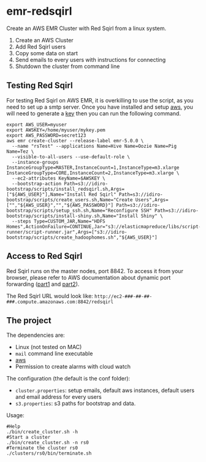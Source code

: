 # emr-redsqirl

Create an AWS EMR Cluster with Red Sqirl from a linux system.

1. Create an AWS Cluster
2. Add Red Sqirl users
3. Copy some data on start
3. Send emails to every users with instructions for connecting
4. Shutdown the cluster from command line

## Testing Red Sqirl

For testing Red Sqirl on AWS EMR, it is overkilling to use the script, as you need to set up a smtp server.
Once you have installed and setup [aws](http://docs.aws.amazon.com/cli/latest/userguide/installing.html), you will need to generate a [key](http://docs.aws.amazon.com/AWSEC2/latest/UserGuide/ec2-key-pairs.html)
then you can run the following command.

```
export AWS_USER=myuser
export AWSKEY=/home/myuser/mykey.pem
export AWS_PASSWORD=secret123
aws emr create-cluster --release-label emr-5.0.0 \
  --name "rsTest" --applications Name=Hive Name=Oozie Name=Pig Name=Tez \
  --visible-to-all-users --use-default-role \
  --instance-groups InstanceGroupType=MASTER,InstanceCount=1,InstanceType=m3.xlarge InstanceGroupType=CORE,InstanceCount=2,InstanceType=m3.xlarge \
  --ec2-attributes KeyName=$AWSKEY \
  --bootstrap-action Path=s3://idiro-bootstrap/scripts/install_redsqirl.sh,Args=["${AWS_USER}"],Name="Install Red Sqirl" Path=s3://idiro-bootstrap/scripts/create_users.sh,Name="Create Users",Args=["","${AWS_USER}","","${AWS_PASSWORD}"] Path=s3://idiro-bootstrap/scripts/setup_ssh.sh,Name="Reconfigure SSH" Path=s3://idiro-bootstrap/scripts/install-shiny.sh,Name="Install Shiny" \
  --steps Type=CUSTOM_JAR,Name="HDFS Homes",ActionOnFailure=CONTINUE,Jar="s3://elasticmapreduce/libs/script-runner/script-runner.jar",Args=["s3://idiro-bootstrap/scripts/create_hadoophomes.sh","${AWS_USER}"]
```

## Access to Red Sqirl

Red Sqirl runs on the master nodes, port 8842.
To access it from your browser, please refer to AWS documentation about dynamic port forwarding ([part1](http://docs.aws.amazon.com/ElasticMapReduce/latest/DeveloperGuide/emr-ssh-tunnel.html) and [part2](http://docs.aws.amazon.com/ElasticMapReduce/latest/DeveloperGuide/emr-connect-master-node-proxy.html)).

   The Red Sqirl URL would look like: `http://ec2-###-##-##-###.compute.amazonaws.com:8842/redsqirl`

## The project

The dependencies are:
* Linux (not tested on MAC)
* `mail` command line executable
* [aws](http://docs.aws.amazon.com/cli/latest/userguide/installing.html)
* Permission to create alarms with cloud watch

The configuration (the default is the conf folder):
* `cluster.properties`: setup emails, default aws instances, default users and email address for every users
* `s3.properties`: s3 paths for bootstrap and data.

Usage:
```
#Help
./bin/create_cluster.sh -h
#Start a cluster
./bin/create_cluster.sh -n rs0
#Terminate the cluster rs0
./clusters/rs0/bin/terminate.sh
```
